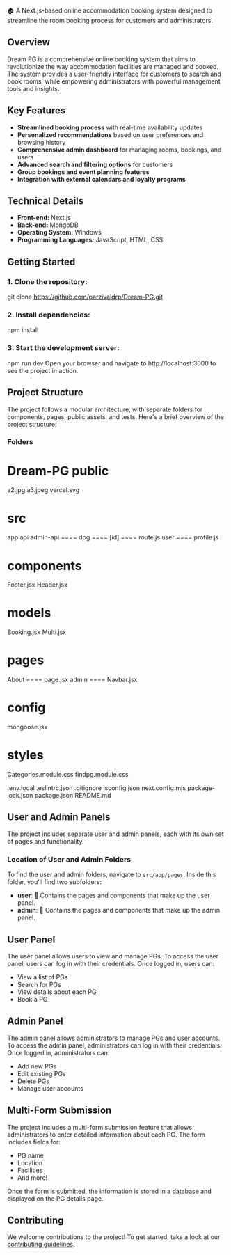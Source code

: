 
🏠 A Next.js-based online accommodation booking system designed to streamline the room booking process for customers and administrators.

**Overview**
-----------

Dream PG is a comprehensive online booking system that aims to revolutionize the way accommodation facilities are managed and booked. The system provides a user-friendly interface for customers to search and book rooms, while empowering administrators with powerful management tools and insights.

**Key Features**
---------------

* **Streamlined booking process** with real-time availability updates
* **Personalized recommendations** based on user preferences and browsing history
* **Comprehensive admin dashboard** for managing rooms, bookings, and users
* **Advanced search and filtering options** for customers
* **Group bookings and event planning features**
* **Integration with external calendars and loyalty programs**

**Technical Details**
-------------------

* **Front-end:** Next.js
* **Back-end:** MongoDB
* **Operating System:** Windows
* **Programming Languages:** JavaScript, HTML, CSS

**Getting Started**
-----------------

### 1. Clone the repository:


git clone https://github.com/parzivaldrp/Dream-PG.git

### 2. Install dependencies:

npm install

### 3. Start the development server:

npm run dev
Open your browser and navigate to http://localhost:3000 to see the project in action.

**Project Structure**
---------------------

The project follows a modular architecture, with separate folders for components, pages, public assets, and tests. Here's a brief overview of the project structure:

### Folders
Dream-PG public
  ==== 
  a2.jpg
  a3.jpeg
  vercel.svg

src
  ====
  app
  api
  admin-api
    ====
    dpg
      ====
      [id]
        ====
        route.js
  user
    ====
    profile.js

components
  ====
  Footer.jsx
  Header.jsx

models
  ====
  Booking.jsx
  Multi.jsx

pages
  ====
  About
    ====
    page.jsx
  admin
    ====
    Navbar.jsx

config
  ====
  mongoose.jsx

styles
  ====
  Categories.module.css
  findpg.module.css

.env.local
.eslintrc.json
.gitignore
jsconfig.json
next.config.mjs
package-lock.json
package.json
README.md

**User and Admin Panels**
-------------------------

The project includes separate user and admin panels, each with its own set of pages and functionality.

### Location of User and Admin Folders

To find the user and admin folders, navigate to `src/app/pages`. Inside this folder, you'll find two subfolders:

* **user**: 👥 Contains the pages and components that make up the user panel.
* **admin**: 👮 Contains the pages and components that make up the admin panel.

**User Panel**
-------------

The user panel allows users to view and manage PGs. To access the user panel, users can log in with their credentials. Once logged in, users can:

* View a list of PGs
* Search for PGs
* View details about each PG
* Book a PG


**Admin Panel**
-------------

The admin panel allows administrators to manage PGs and user accounts. To access the admin panel, administrators can log in with their credentials. Once logged in, administrators can:

* Add new PGs
* Edit existing PGs
* Delete PGs
* Manage user accounts

**Multi-Form Submission**
---------------------

The project includes a multi-form submission feature that allows administrators to enter detailed information about each PG. The form includes fields for:

* PG name
* Location
* Facilities
* And more!

Once the form is submitted, the information is stored in a database and displayed on the PG details page.

**Contributing**
--------------

We welcome contributions to the project! To get started, take a look at our [contributing guidelines](CONTRIBUTING.md).

  
